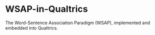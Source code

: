 # WSAP-in-Qualtrics
The Word-Sentence Association Paradigm (WSAP), implemented and embedded into Qualtrics.
